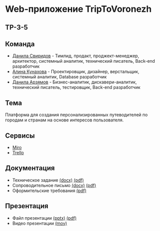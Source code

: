 # Web-приложение TripToVoronezh

## TP-3-5

## Команда
* [Данила Свиридов](https://github.com/dansvr25) - Тимлид, продакт, проджект-менеджер, архитектор, системный аналитик, технический писатель, Back-end разработчик
* [Алина Кунахова](https://github.com/ferialops) - Проектировщик, дизайнер, верстальщик, системный аналитик, Database разработчик
* [Данила Арзямов](https://github.com/Dante8476) - Бизнес-аналитик, дискавери-аналитик, технический писатель, тестировщик, Back-end разработчик

## Тема
Платформа для создания персонализированных путеводителей по городам и странам на основе интересов пользователя.

## Сервисы
* [Miro](https://miro.com/app/board/uXjVNi_P_fA=/?share_link_id=211699850116)
* [Trello](https://trello.com/b/vTmPvIwd/triptovoronezh)

## Документация
* Техническое задание [(docx)](https://github.com/dansvr25/documentation/ТехническоеЗадание.docx) [(pdf)](https://github.com/dansvr25/documentation/ТехническоеЗадание.pdf)
* Сопроводительное письмо [(docx)](https://github.com/dansvr25/documentation/СопроводительноеПисьмо.docx) [(pdf)](https://github.com/dansvr25/documentation/СопроводительноеПисьмо.pdf)
* Оформительские требования [(pdf)](https://github.com/dansvr25/documentation/ОформительскиеТребования.pdf)

## Презентация
* Файл презентации [(pptx)](https://github.com/dansvr25/documentation/TPPrezentatsia.pptx) [(pdf)](https://github.com/dansvr25/documentation/ОформительскиеТребования.pdf)
* Видео презентации [(mov)]()